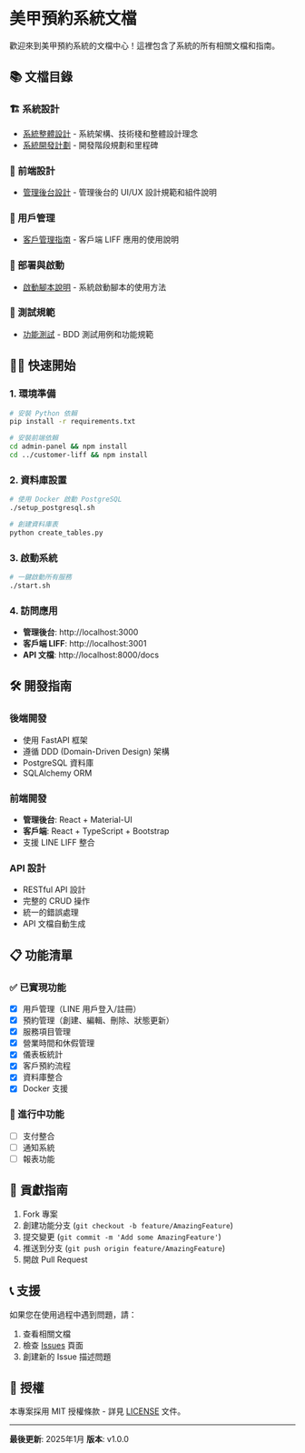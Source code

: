 # 美甲預約系統文檔

歡迎來到美甲預約系統的文檔中心！這裡包含了系統的所有相關文檔和指南。

## 📚 文檔目錄

### 🏗️ 系統設計
- [系統整體設計](./nail_booking_system_design.md) - 系統架構、技術棧和整體設計理念
- [系統開發計劃](./system_development_plan.md) - 開發階段規劃和里程碑

### 🎨 前端設計
- [管理後台設計](./admin_panel_design.md) - 管理後台的 UI/UX 設計規範和組件說明

### 👥 用戶管理
- [客戶管理指南](./CUSTOMER_MANAGEMENT_README.md) - 客戶端 LIFF 應用的使用說明

### 🚀 部署與啟動
- [啟動腳本說明](./STARTUP_SCRIPTS.md) - 系統啟動腳本的使用方法

### 🧪 測試規範
- [功能測試](./features/) - BDD 測試用例和功能規範

## 🏃‍♂️ 快速開始

### 1. 環境準備
```bash
# 安裝 Python 依賴
pip install -r requirements.txt

# 安裝前端依賴
cd admin-panel && npm install
cd ../customer-liff && npm install
```

### 2. 資料庫設置
```bash
# 使用 Docker 啟動 PostgreSQL
./setup_postgresql.sh

# 創建資料庫表
python create_tables.py
```

### 3. 啟動系統
```bash
# 一鍵啟動所有服務
./start.sh
```

### 4. 訪問應用
- **管理後台**: http://localhost:3000
- **客戶端 LIFF**: http://localhost:3001
- **API 文檔**: http://localhost:8000/docs

## 🛠️ 開發指南

### 後端開發
- 使用 FastAPI 框架
- 遵循 DDD (Domain-Driven Design) 架構
- PostgreSQL 資料庫
- SQLAlchemy ORM

### 前端開發
- **管理後台**: React + Material-UI
- **客戶端**: React + TypeScript + Bootstrap
- 支援 LINE LIFF 整合

### API 設計
- RESTful API 設計
- 完整的 CRUD 操作
- 統一的錯誤處理
- API 文檔自動生成

## 📋 功能清單

### ✅ 已實現功能
- [x] 用戶管理（LINE 用戶登入/註冊）
- [x] 預約管理（創建、編輯、刪除、狀態更新）
- [x] 服務項目管理
- [x] 營業時間和休假管理
- [x] 儀表板統計
- [x] 客戶預約流程
- [x] 資料庫整合
- [x] Docker 支援

### 🔄 進行中功能
- [ ] 支付整合
- [ ] 通知系統
- [ ] 報表功能

## 🤝 貢獻指南

1. Fork 專案
2. 創建功能分支 (`git checkout -b feature/AmazingFeature`)
3. 提交變更 (`git commit -m 'Add some AmazingFeature'`)
4. 推送到分支 (`git push origin feature/AmazingFeature`)
5. 開啟 Pull Request

## 📞 支援

如果您在使用過程中遇到問題，請：
1. 查看相關文檔
2. 檢查 [Issues](../../issues) 頁面
3. 創建新的 Issue 描述問題

## 📄 授權

本專案採用 MIT 授權條款 - 詳見 [LICENSE](../../LICENSE) 文件。

---

**最後更新**: 2025年1月
**版本**: v1.0.0
